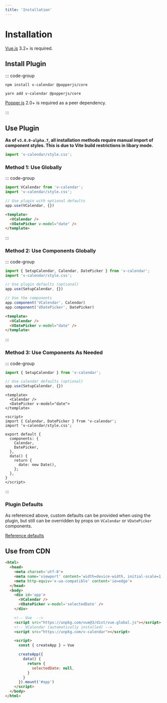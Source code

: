 ```yaml
---
title: 'Installation'
---
```


# Installation

<BaseAlert hide-title>

  [Vue.js](https://vuejs.org) 3.2+ is required.
</BaseAlert>

## Install Plugin

::: code-group

```shell [npm]
npm install v-calendar @popperjs/core
```

```shell [yarn]
yarn add v-calendar @popperjs/core
```

<BaseAlert title="Peer dependency">

  [Popper.js](https://popper.js.org/docs/v2/) 2.0+ is required as a peer dependency.
</BaseAlert>

:::

## Use Plugin

<BaseAlert title="CSS import">

**As of `v3.0.0-alpha.7`, all installation methods require manual import of component styles. This is due to Vite build restrictions in libary mode.**
</BaseAlert>

```js
import 'v-calendar/style.css';
```

### Method 1: Use Globally

::: code-group

```js [main.js]
import VCalendar from 'v-calendar';
import 'v-calendar/style.css';

// Use plugin with optional defaults
app.use(VCalendar, {})
```

```html [MyComponent.vue]
<template>
  <VCalendar />
  <VDatePicker v-model="date" />
</template>
```

:::

### Method 2: Use Components Globally

::: code-group

```js [main.js]
import { SetupCalendar, Calendar, DatePicker } from 'v-calendar';
import 'v-calendar/style.css';

// Use plugin defaults (optional)
app.use(SetupCalendar, {})

// Use the components
app.component('VCalendar', Calendar)
app.component('VDatePicker', DatePicker)
```

```html [MyComponent.vue]
<template>
  <VCalendar />
  <VDatePicker v-model="date" />
</template>
```

:::

### Method 3: Use Components As Needed

::: code-group

```js [main.js]
import { SetupCalendar } from 'v-calendar';

// Use calendar defaults (optional)
app.use(SetupCalendar, {})
```

```vue [MyComponent.vue]
<template>
  <Calendar />
  <DatePicker v-model="date">
</template>

<script>
import { Calendar, DatePicker } from 'v-calendar';
import 'v-calendar/style.css';

export default {
  components: {
    Calendar,
    DatePicker,
  },
  data() {
    return {
      date: new Date(),
    };
  },
}
</script>
```

:::

### Plugin Defaults

As referenced above, custom defaults can be provided when using the plugin, but still can be overridden by props on `VCalendar` or `VDatePicker` components.

[Reference defaults](/calendar/api#defaults)

## Use from CDN

```html
<html>
  <head>
    <meta charset='utf-8'>
    <meta name='viewport' content='width=device-width, initial-scale=1, shrink-to-fit=no'>
    <meta http-equiv='x-ua-compatible' content='ie=edge'>
  </head>
  <body>
    <div id='app'>
      <VCalendar />
      <VDatePicker v-model='selectedDate' />
    </div>

    <!-- Vue  -->
    <script src="https://unpkg.com/vue@3/dist/vue.global.js"></script>
    <!-- VCalendar (automatically installed) -->
    <script src="https://unpkg.com/v-calendar"></script>

    <script>
      const { createApp } = Vue

      createApp({
        data() {
          return {
            selectedDate: null,
          }
        }
      }).mount('#app')
    </script>
  </body>
</html>
```
